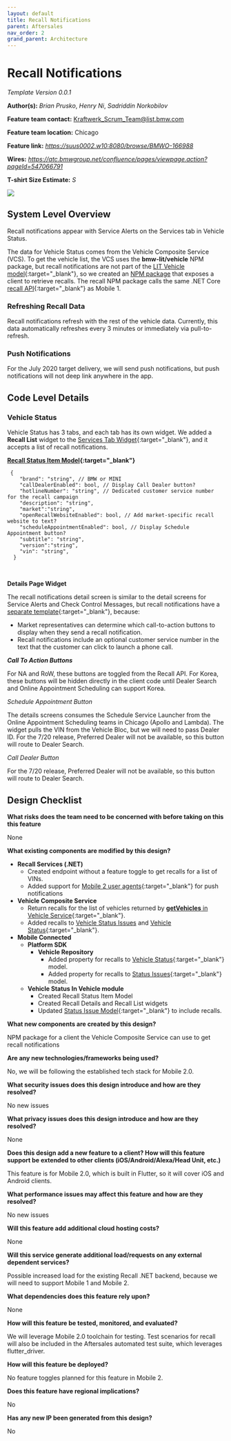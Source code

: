 ```yaml
---
layout: default
title: Recall Notifications
parent: Aftersales
nav_order: 2
grand_parent: Architecture
---
```


# Recall Notifications

[comment]: <> (Comments like this will show up throughout the template that provide further details and follow up questions but do not need to be seen in the final documentation. Feel free to remove them after you have answered the question/followed the instructions or leave them in and they will be automatically hidden)

*Template Version 0.0.1*

**Author(s):** *Brian Prusko*, *Henry Ni*, *Sadriddin Norkobilov*

**Feature team contact:** Kraftwerk_Scrum_Team@list.bmw.com

**Feature team location:** Chicago

**Feature link:** *https://suus0002.w10:8080/browse/BMWO-166988*

**Wires:** *https://atc.bmwgroup.net/confluence/pages/viewpage.action?pageId=547066791*

**T-shirt Size Estimate:** *S*

[comment]: <> (Note: This template must be filled out completely with all sections answered.  The pre-grooming task will not be accepted as done without the proper sign off.  No feature, no matter how small or obvious can bypass the pre-grooming review.)

[comment]: <> (The goal of this template is to help teams get a sense of project scope and minimize risk to completing the feature during the planned release cycle.   The template should identify the main architectural components, domains and external dependencies associated with this feature. This is not a comprehensive design document, detailed design should be done by the development team responsible for the feature.)

[comment]: <> (Instructions:)
[comment]: <> (- Three reviewers are required. You may add more if necessary)
[comment]: <> (- Reviewers should be a mix of team members and external domain experts as required)
[comment]: <> (- Creation of the template and review should be rapid [< 1 week duration from start to review completion])

<img src="../../../../assets/images/architecture/aftersales/recall/recallNotifications.png">

## System Level Overview
[comment]: <> (This section should describe the overall system design of the feature.  It should identify the various components that make up the solution[microservices, frameworks, external services] and how they interact. Any interfaces and data models should be identified here.  Expectations for this section include: Components Diagrams, links to Swagger IDLs, Class Diagrams, Interaction Diagrams etc.)

Recall notifications appear with Service Alerts on the Services tab in Vehicle Status.

The data for Vehicle Status comes from the Vehicle Composite Service (VCS).  To get the vehicle list, the VCS uses the **bmw-lit/vehicle** NPM package, but recall notifications are not part of the [LIT Vehicle model]( https://code.connected.bmw/library/bmw-lit-npm/blob/master/packages/vehicle/lib/models/lit-vehicle.model.ts#L39){:target="_blank"}, so we created an [NPM package](https://code.connected.bmw/library/bmw-npm/tree/master/packages/recall-api) that exposes a client to retrieve recalls.  The recall NPM package calls the same .NET Core [recall API](https://code.connected.bmw/after-sales/recall-services){:target="_blank"} as Mobile 1.

### Refreshing Recall Data

Recall notifications refresh with the rest of the vehicle data.  Currently, this data automatically refreshes every 3 minutes or immediately via pull-to-refresh.

### Push Notifications

For the July 2020 target delivery, we will send push notifications, but push notifications will not deep link anywhere in the app.

## Code Level Details
[comment]: <> (This section should highlight any design details at the code level.  E.g. Any design patterns that should be used.  Changes to existing designs.  Details about data models and types.)

### Vehicle Status

Vehicle Status has 3 tabs, and each tab has its own widget.  We added a **Recall List** widget to the [Services Tab Widget](https://code.connected.bmw/mobile20/mobile-connected/blob/master/feature_modules/vehicle/lib/src/features/vehicle_status/pages/vehicle_status_page/tabs/services_tab_widget.dart){:target="_blank"}, and it accepts a list of recall notifications.

**[Recall Status Item Model](https://code.connected.bmw/mobile20/mobile-connected/blob/master/feature_modules/vehicle/lib/src/features/vehicle_status/models/recall_status_item_model.dart){:target="_blank"}**

```
 {
    "brand": "string", // BMW or MINI
    "callDealerEnabled": bool, // Display Call Dealer button?
    "hotlineNumber": "string", // Dedicated customer service number for the recall campaign
    "description": "string",
    "market":"string",
    "openRecallWebsiteEnabled": bool, // Add market-specific recall website to text?
    "scheduleAppointmentEnabled": bool, // Display Schedule Appointment button?
    "subtitle": "string",
    "version":"string",
    "vin": "string",
  }
```

<br/>

**Details Page Widget**

The recall notifications detail screen is similar to the detail screens for Service Alerts and Check Control Messages, but recall notifications have a [separate template](https://code.connected.bmw/mobile20/mobile-connected/blob/master/feature_modules/vehicle/lib/src/features/vehicle_status/pages/recall_details_page_widget.dart){:target="_blank"}, because:
- Market representatives can determine which call-to-action buttons to display when they send a recall notification.
- Recall notifications include an optional customer service number in the text that the customer can click to launch a phone call.

***Call To Action Buttons***

For NA and RoW, these buttons are toggled from the Recall API. For Korea, these buttons will be hidden directly in the client code until Dealer Search and Online Appointment Scheduling can support Korea.

_Schedule Appointment Button_

The details screens consumes the Schedule Service Launcher from the Online Appointment Scheduling teams in Chicago (Apollo and Lambda). The widget pulls the VIN from the Vehicle Bloc, but we will need to pass Dealer ID. For the 7/20 release, Preferred Dealer will not be available, so this button will route to Dealer Search.

_Call Dealer Button_

For the 7/20 release, Preferred Dealer will not be available, so this button will route to Dealer Search.

## Design Checklist
[comment]: <> (Each of the following questions needs to be answered in order for this design to be considered complete.)

**What risks does the team need to be concerned with before taking on this this feature**

[comment]: <> (Enumerate any risks that might affect completion of this feature.  How does this affect the estimate.  E.g. unknown or incomplete dependencies, preview software,etc.)

None

**What existing components are modified by this design?**

[comment]: <> (Enumerate/link to all components this solution will impact.  Will this require a code refactor to avoid piling up technical debt on top of an already fragile system?)

- **Recall Services (.NET)**
  - Created endpoint without a feature toggle to get recalls for a list of VINs.
  - Added support for [Mobile 2 user agents](https://code.connected.bmw/core-services/agent-service/blob/develop/AgentService/Models/AgentPlatform.cs){:target="_blank"} for push notifications
- **Vehicle Composite Service**
  - Return recalls for the list of vehicles returned by [**getVehicles** in Vehicle Service](https://code.connected.bmw/mobile20/vehicle-composite-service/blob/master/src/api/v1/vehicles/services/vehicle.service.ts){:target="_blank"}.
  - Added recalls to [Vehicle Status Issues](https://code.connected.bmw/mobile20/vehicle-composite-service/blob/master/src/api/v1/vehicles/models/vehicle-status-issues.model.ts) and [Vehicle Status](https://code.connected.bmw/mobile20/vehicle-composite-service/blob/master/src/api/v1/vehicles/models/vehicle-status.model.ts){:target="_blank"}.
- **Mobile Connected**
  - **Platform SDK**
    - **Vehicle Repository**
        - Added property for recalls to [Vehicle Status](https://code.connected.bmw/mobile20/mobile-connected/blob/master/platform_sdk/repositories/vehicle_repository/lib/src/api/vehicle/models/status/vehicle_status.dart){:target="_blank"} model.
        - Added property for recalls to [Status Issues](https://code.connected.bmw/mobile20/mobile-connected/blob/master/platform_sdk/repositories/vehicle_repository/lib/src/api/vehicle/models/status/status_issues.dart){:target="_blank"} model.
  - **Vehicle Status In Vehicle module**
    - Created Recall Status Item Model
    - Created Recall Details and Recall List widgets
    - Updated [Status Issue Model](https://code.connected.bmw/mobile20/mobile-connected/blob/master/feature_modules/vehicle/lib/src/features/vehicle_status/models/status_issues_model.dart){:target="_blank"} to include recalls.

**What new components are created by this design?**

NPM package for a client the Vehicle Composite Service can use to get recall notifications

**Are any new technologies/frameworks being used?**

[comment]: <> (Are they approved for production use under the Tech Radar? Are there Open Source libraries being used? Do they meet our Open Source Policy?)

No, we will be following the established tech stack for Mobile 2.0.

**What security issues does this design introduce and how are they resolved?**

[comment]: <> (Discuss security issues here. Has Carve reviewed this design? Is there a threat model?)

No new issues

**What privacy issues does this design introduce and how are they resolved?**

[comment]: <> (Discuss how privacy is protected here. Has the privacy assessment questionnaire been answered? Link to it here.)

None

**Does this design add a new feature to a client? How will this feature support be extended to other clients (iOS/Android/Alexa/Head Unit, etc.)**

[comment]: <> (Hint:  This means are you thinking cloud first?)

This feature is for Mobile 2.0, which is built in Flutter, so it will cover iOS and Android clients.

**What performance issues may affect this feature and how are they resolved?**

[comment]: <> (Is this feature stateful? Can it scale horizontally?  What happens on the client if you have a broken or failed connection?)

No new issues

**Will this feature add additional cloud hosting costs?**

[comment]: <> (Projections on costs and how they will be managed should be described here)

None

**Will this service generate additional load/requests on any external dependent services?**

[comment]: <> (Do we have interface contracts in place, has the service been informed of the upcoming new load, will this add additional costs?)

Possible increased load for the existing Recall .NET backend, because we will need to support Mobile 1 and Mobile 2.

**What dependencies does this feature rely upon?**

[comment]: <> (Does this require a service from another US-2 team? Are there FG or EE deliverables this feature relies on? Are there agreements in place? Are there 3rd party systems we are using? If so, are there IFC in place? What does the network traffic structure looks like? How will the peak traffic be simulated for load run? does it cost or have rate limits and how will be minimize the impact?)

None

**How will this feature be tested, monitored, and evaluated?**

[comment]: <> (What analytics will be collected?  What logs are generated?)

We will leverage Mobile 2.0 toolchain for testing.  Test scenarios for recall will also be included in the Aftersales automated test suite, which leverages flutter_driver.

**How will this feature be deployed?**

[comment]: <> (What feature toggles will be added?  What criteria will trigger them?)

No feature toggles planned for this feature in Mobile 2.

**Does this feature have regional implications?**

[comment]: <> (How will this work and what needs to be done to support all regions [EMEA, USA, China, Korea, Japan, etc.])

No

**Has any new IP been generated from this design?**

[comment]: <> (Should we consider a patent application?)

No
